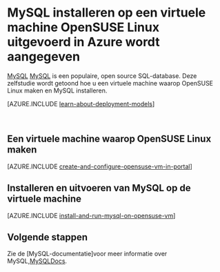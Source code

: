 <properties
    pageTitle="MySQL installeren op een VM OpenSUSE | Microsoft Azure"
    description="Leer hoe u MySQL installeren op een computer OpenSUSE Linux VMirtual in Azure wordt aangegeven."
    services="virtual-machines-linux"
    documentationCenter=""
    authors="cynthn"
    manager="timlt"
    editor=""
    tags="azure-service-management"/>

<tags
    ms.service="virtual-machines-linux"
    ms.workload="infrastructure-services"
    ms.tgt_pltfrm="vm-linux"
    ms.devlang="na"
    ms.topic="article"
    ms.date="07/19/2016"
    ms.author="cynthn"/>

# <a name="install-mysql-on-a-virtual-machine-running-opensuse-linux-in-azure"></a>MySQL installeren op een virtuele machine OpenSUSE Linux uitgevoerd in Azure wordt aangegeven

[MySQL] [ MySQL] is een populaire, open source SQL-database. Deze zelfstudie wordt getoond hoe u een virtuele machine waarop OpenSUSE Linux maken en MySQL installeren.

[AZURE.INCLUDE [learn-about-deployment-models](../../includes/learn-about-deployment-models-classic-include.md)]


<br>


## <a name="create-a-virtual-machine-running-opensuse-linux"></a>Een virtuele machine waarop OpenSUSE Linux maken

[AZURE.INCLUDE [create-and-configure-opensuse-vm-in-portal](../../includes/create-and-configure-opensuse-vm-in-portal.md)]

## <a name="install-and-run-mysql-on-the-virtual-machine"></a>Installeren en uitvoeren van MySQL op de virtuele machine

[AZURE.INCLUDE [install-and-run-mysql-on-opensuse-vm](../../includes/install-and-run-mysql-on-opensuse-vm.md)]

## <a name="next-steps"></a>Volgende stappen
Zie de [MySQL-documentatie]voor meer informatie over MySQL,[MySQLDocs].

[MySQLDocs]: http://dev.mysql.com/doc/index-topic.html
[MySQL]: http://www.mysql.com

